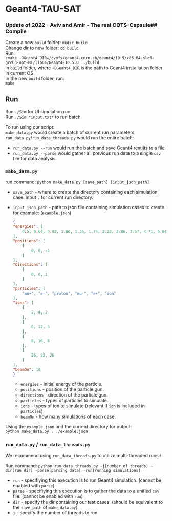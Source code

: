 # Geant4-TAU-SAT

### Update of 2022 - Aviv and Amir - The real COTS-Capsule## Compile
Create a new `build` folder: `mkdir build`\
Change dir to new folder: `cd build`\
Run: \
`cmake -DGeant4_DIR=/cvmfs/geant4.cern.ch/geant4/10.5/x86_64-slc6-gcc63-opt-MT/lib64/Geant4-10.5.0 ../build`\
in `build` folder, where `-DGeant4_DIR` is the path to Geant4 installation folder in current OS\
In the new `build` folder, run: \
`make`
## Run
Run `./Sim` for UI simulation run.\
Run `./Sim *input.txt*` to run batch.

To run using our script:\
`make_data.py` would create a batch of current run parameters.\
`run_data.py`/`run_data_threads.py` would run the entire batch:
* `run_data.py --run` would run the batch and save Geant4 results to a file
* `run_data.py --parse` would gather all previous run data to a single `csv` file for data analysis.

### `make_data.py`
run command:
`python make_data.py [save_path] [input_json_path]`
* `save_path` - where to create the directory containing each simulation case. input `.` for current run directory.
* `input_json_path` - path to json file containing simulation cases to create. for example: (`example.json`)
    
    ``` json
    {
    "energies": [
        0.5, 0.64, 0.82, 1.06, 1.35, 1.74, 2.23, 2.86, 3.67, 4.71, 6.04, 7.74, 9.94, 12.75, 16.35, 20.98, 26.91, 34.52, 44.29, 56.82, 72.89, 93.51, 119.96, 153.89, 197.42, 253.27, 324.91, 416.82, 534.72, 685.98, 880.03, 1128.97, 1448.33, 1858.02, 2383.61, 3057.88, 3922.87, 5032.56, 6456.14, 8282.42, 10625.31, 13630.94, 17486.79, 22433.36, 28779.19, 36920.1, 47363.87, 60761.91, 77949.93, 100000.0
    ],
    "positions": [
        [
            0, 0, -4
        ]
    ],
    "directions": [
        [
            0, 0, 1
        ]
    ],
    "particles": [
        "mu+", "e-", "proton", "mu-", "e+", "ion"
    ],
    "ions": [
        [
            2, 4, 2
        ],
        [
            6, 12, 6
        ],
        [
            8, 16, 8
        ],
        [
            26, 52, 26
        ]
    ],
    "beamOn": 10
    }
    ```
    * `energies` - initial energy of the particle.
    * `positions` - position of the particle gun.
    * `directions` - direction of the particle gun.
    * `particles` - types of particles to simulate.
    * `ions` - types of ion to simulate (relevant if `ion` is included in `particles`)
    * `beamOn` - how many simulations of each case.
    
Using the `example.json` and the current directory for output:\
`python make_data.py . ./example.json`

### `run_data.py` / `run_data_threads.py`
We recommend using `run_data_threads.py` to utilize multi-threaded runs.\

Run command:
`python run_data_threads.py -j[number of threads] -dir[run dir] -parse[parsing data] -run[running simulations]`

* `run` - specifiying this execution is to run Geant4 simulation. (cannot be enabled with `parse`)
* `parse` - specifiying this execution is to gather the data to a unified `csv` file. (cannot be enabled with `run`)
* `dir` - specify the dir containing our test cases. (should be equivalent to the `save_path` of `make_data.py`)
* `j` - specify the number of threads to run.